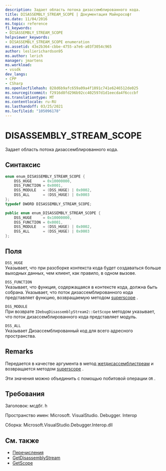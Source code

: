 ```yaml
---
description: Задает область потока дизассемблированного кода.
title: DISASSEMBLY_STREAM_SCOPE | Документация Майкрософт
ms.date: 11/04/2016
ms.topic: reference
f1_keywords:
- DISASSEMBLY_STREAM_SCOPE
helpviewer_keywords:
- DISASSEMBLY_STREAM_SCOPE enumeration
ms.assetid: 43e2b364-cbbe-4755-a7e6-a03f3054c965
author: leslierichardson95
ms.author: lerich
manager: jmartens
ms.workload:
- vssdk
dev_langs:
- CPP
- CSharp
ms.openlocfilehash: 828d6b9afc659a09a4f1091c741e6246512de025
ms.sourcegitcommit: f2916d8fd296b92cc402597d1d1eecda4f6cccbf
ms.translationtype: MT
ms.contentlocale: ru-RU
ms.lasthandoff: 03/25/2021
ms.locfileid: "105096178"
---
```

# <a name="disassembly_stream_scope"></a>DISASSEMBLY_STREAM_SCOPE
Задает область потока дизассемблированного кода.

## <a name="syntax"></a>Синтаксис

```cpp
enum enum_DISASSEMBLY_STREAM_SCOPE {
    DSS_HUGE     = 0x10000000,
    DSS_FUNCTION = 0x0001,
    DSS_MODULE   = (DSS_HUGE) | 0x0002,
    DSS_ALL      = (DSS_HUGE) | 0x0003
};
typedef DWORD DISASSEMBLY_STREAM_SCOPE;
```

```csharp
public enum enum_DISASSEMBLY_STREAM_SCOPE {
    DSS_HUGE     = 0x10000000,
    DSS_FUNCTION = 0x0001,
    DSS_MODULE   = (DSS_HUGE) | 0x0002,
    DSS_ALL      = (DSS_HUGE) | 0x0003
};
```

## <a name="fields"></a>Поля
`DSS_HUGE`\
Указывает, что при разсборке контекста кода будет создаваться больше выходных данных, чем клиент, как правило, в одном вызове.

`DSS_FUNCTION`\
Указывает, что функция, содержащаяся в контексте кода, должна быть собрана. Указывает, что поток дизассемблированного кода представляет функцию, возвращаемую методом [superscope](../../../extensibility/debugger/reference/idebugdisassemblystream2-getscope.md) .

`DSS_MODULE`\
При возврате `IDebugDisassemblyStream2::GetScope` методом указывает, что поток дизассемблированного кода представляет модуль.

`DSS_ALL`\
Указывает Дизассемблированный код для всего адресного пространства.

## <a name="remarks"></a>Remarks
Передается в качестве аргумента в метод [жетдисассемблистреам](../../../extensibility/debugger/reference/idebugprogram2-getdisassemblystream.md) и возвращается методом [superscope](../../../extensibility/debugger/reference/idebugdisassemblystream2-getscope.md) .

Эти значения можно объединить с помощью побитовой операции `OR` .

## <a name="requirements"></a>Требования
Заголовок: мсдбг. h

Пространство имен: Microsoft. VisualStudio. Debugger. Interop

Сборка: Microsoft.VisualStudio.Debugger.Interop.dll

## <a name="see-also"></a>См. также
- [Перечисления](../../../extensibility/debugger/reference/enumerations-visual-studio-debugging.md)
- [GetDisassemblyStream](../../../extensibility/debugger/reference/idebugprogram2-getdisassemblystream.md)
- [GetScope](../../../extensibility/debugger/reference/idebugdisassemblystream2-getscope.md)
